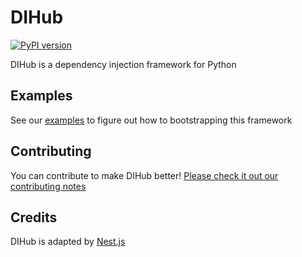 # DIHub

[![PyPI version](https://badge.fury.io/py/dihub.svg)](https://badge.fury.io/py/dihub)

DIHub is a dependency injection framework for Python

## Examples

See our [examples](example) to figure out how to bootstrapping this framework

## Contributing

You can contribute to make DIHub better! [Please check it out our contributing notes](CONTRIBUTING.md)

## Credits

DIHub is adapted by [Nest.js](https://nestjs.com/) 
